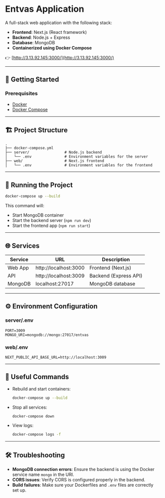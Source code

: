 # Entvas Application

A full-stack web application with the following stack:

- **Frontend**: Next.js (React framework)
- **Backend**: Node.js + Express
- **Database**: MongoDB
- **Containerized using Docker Compose**

👉 [http://3.13.92.145:3000/](http://3.13.92.145:3000/)

---

## 🚀 Getting Started

### Prerequisites

- [Docker](https://www.docker.com/)
- [Docker Compose](https://docs.docker.com/compose/install/)

---

## 🏗️ Project Structure

```
.
├── docker-compose.yml
├── server/                # Node.js backend
│   └── .env               # Environment variables for the server
├── web/                   # Next.js frontend
│   └── .env               # Environment variables for the frontend
```

---

## 🐳 Running the Project

```bash
docker-compose up --build
```

This command will:

- Start MongoDB container
- Start the backend server (`npm run dev`)
- Start the frontend app (`npm run start`)

---

## 🌐 Services

| Service | URL                   | Description           |
| ------- | --------------------- | --------------------- |
| Web App | http://localhost:3000 | Frontend (Next.js)    |
| API     | http://localhost:3009 | Backend (Express API) |
| MongoDB | localhost:27017       | MongoDB database      |

---

## ⚙️ Environment Configuration

### server/.env

```env
PORT=3009
MONGO_URI=mongodb://mongo:27017/entvas
```

### web/.env

```env
NEXT_PUBLIC_API_BASE_URL=http://localhost:3009
```

---

## 🔧 Useful Commands

- Rebuild and start containers:

  ```bash
  docker-compose up --build
  ```

- Stop all services:

  ```bash
  docker-compose down
  ```

- View logs:
  ```bash
  docker-compose logs -f
  ```

---

## 🛠️ Troubleshooting

- **MongoDB connection errors**: Ensure the backend is using the Docker service name `mongo` in the URI.
- **CORS issues**: Verify CORS is configured properly in the backend.
- **Build failures**: Make sure your Dockerfiles and `.env` files are correctly set up.
